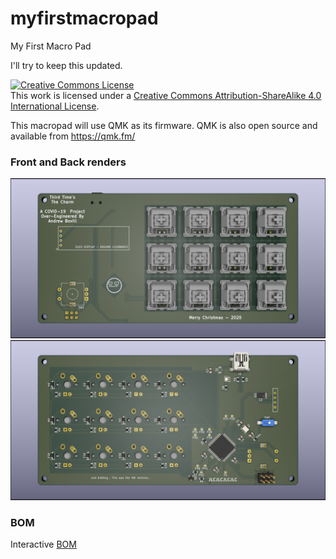 # myfirstmacropad
My First Macro Pad

I'll try to keep this updated.

<a rel="license" href="http://creativecommons.org/licenses/by-sa/4.0/"><img alt="Creative Commons License" style="border-width:0" src="https://i.creativecommons.org/l/by-sa/4.0/88x31.png" /></a><br />This work is licensed under a <a rel="license" href="http://creativecommons.org/licenses/by-sa/4.0/">Creative Commons Attribution-ShareAlike 4.0 International License</a>.

This macropad will use QMK as its firmware. QMK is also open source and available from https://qmk.fm/

### Front and Back renders
![Front](/pics/front.png)
![Back](/pics/back.png)

### BOM
Interactive [BOM](kicad/bom/ibom.html)

